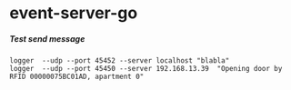 # event-server-go

##### Test send message 
```shell
logger  --udp --port 45452 --server localhost "blabla"
logger  --udp --port 45450 --server 192.168.13.39  "Opening door by RFID 00000075BC01AD, apartment 0"
```